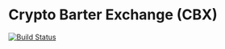 Crypto Barter Exchange (CBX)
===========

[![Build Status](https://github.com/cryptobarterexchange/cryptobarterexchange.png?branch=master)](https://github.com/cryptobarterexchange/cryptobarterexchange)



